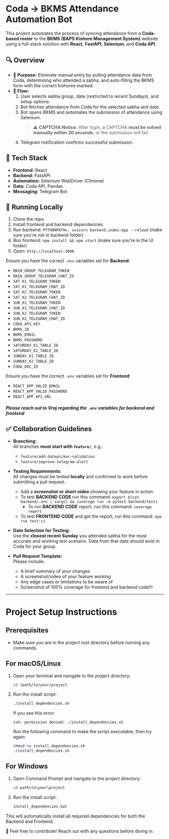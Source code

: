 # Coda -> BKMS Attendance Automation Bot

This project automates the process of syncing attendance from a **Coda-based roster** to the **BKMS (BAPS Kishore Management System)** website using a full-stack solution with **React**, **FastAPI**, **Selenium**, and **Coda API**.

## 🔍 Overview

- 🧠 **Purpose:** Eliminate manual entry by pulling attendance data from Coda, determining who attended a sabha, and auto-filling the BKMS form with the correct kishores marked.
- 🔄 **Flow:** 
  1. User selects sabha group, date (restricted to recent Sundays), and setup options.
  2. Bot fetches attendance from Coda for the selected sabha and date.
  3. Bot opens BKMS and automates the submission of attendance using Selenium.  
     > ⚠️ **CAPTCHA Notice:** After login, a CAPTCHA **must be solved manually within 30 seconds**, or the submission will fail.
  4. Telegram notification confirms successful submission.

## 🧱 Tech Stack

- **Frontend:** React
- **Backend:** FastAPI
- **Automation:** Selenium WebDriver (Chrome)
- **Data:** Coda API, Pandas
- **Messaging:** Telegram Bot

## 🚀 Running Locally

1. Clone the repo
2. Install frontend and backend dependencies
3. Run backend: `PYTHONPATH=. uvicorn backend.index:app --reload` (make sure you're not in backend folder)
4. Run frontend: `npm install && npm start` (make sure you're in the UI folder)
5. Open: `http://localhost:3000`

Ensure you have the correct `.env` variables set for **Backend**:
- `MAIN_GROUP_TELEGRAM_TOKEN`
- `MAIN_GROUP_TELEGRAM_CHAT_ID`
- `SAT_K1_TELEGRAM_TOKEN`
- `SAT_K1_TELEGRAM_CHAT_ID`
- `SAT_K2_TELEGRAM_TOKEN`
- `SAT_K2_TELEGRAM_CHAT_ID`
- `SUN_K1_TELEGRAM_TOKEN`
- `SUN_K1_TELEGRAM_CHAT_ID`
- `SUN_K2_TELEGRAM_TOKEN`
- `SUN_K2_TELEGRAM_CHAT_ID`
- `CODA_API_KEY`
- `BKMS_ID`
- `BKMS_EMAIL`
- `BKMS_PASSWORD`
- `SATURDAY_K1_TABLE_ID`
- `SATURDAY_K2_TABLE_ID`
- `SUNDAY_K1_TABLE_ID`
- `SUNDAY_K2_TABLE_ID`
- `CODA_DOC_ID`

Ensure you have the correct `.env` variables set for **Frontend**:
- `REACT_APP_VALID_EMAIL`
- `REACT_APP_VALID_PASSWORD`
- `REACT_APP_API_URL`

#### ***Please reach out to Vraj regarding the `.env` variables for backend and frontend***

## ✅ Collaboration Guidelines

- **Branching:**  
  All branches **must start with `feature/`**, e.g.:
  - `feature/add-datepicker-validation`
  - `feature/improve-telegram-alert`

- **Testing Requirements:**  
  All changes must be tested **locally** and confirmed to work before submitting a pull request.
  - Add a **screenshot or short video** showing your feature in action.
  - To test **BACKEND CODE** run this command: `export $(cat backend/.env | xargs) && coverage run -m pytest backend/tests`
    - To run **BACKEND CODE** report, run this command: `coverage report`
  - To test **FRONTEND CODE** and get the report, run this command: `npm run test:ci`

- **Date Selection for Testing:**  
  Use the **closest recent Sunday** you attended sabha for the most accurate and working test scenario. Data from that date should exist in Coda for your group.

- **Pull Request Template:**  
  Please include:
  - A brief summary of your changes
  - A screenshot/video of your feature working
  - Any edge cases or limitations to be aware of
  - Screenshot of 100% coverage for frontend and backend code!!!

---

# Project Setup Instructions

## Prerequisites

- Make sure you are in the project root directory before running any commands.

## For macOS/Linux

1. Open your terminal and navigate to the project directory:
   ```sh
   cd /path/to/your/project
   ```
2. Run the install script:
   ```sh
   ./install_dependencies.sh
   ```
   If you see this error:
   ```
   zsh: permission denied: ./install_dependencies.sh
   ```
   Run the following command to make the script executable, then try again:
   ```sh
   chmod +x install_dependencies.sh
   ./install_dependencies.sh
   ```

## For Windows

1. Open Command Prompt and navigate to the project directory:
   ```bat
   cd path\to\your\project
   ```
2. Run the install script:
   ```bat
   install_dependencies.bat
   ```

This will automatically install all required dependencies for both the Backend and Frontend.

👋 Feel free to contribute! Reach out with any questions before diving in.
